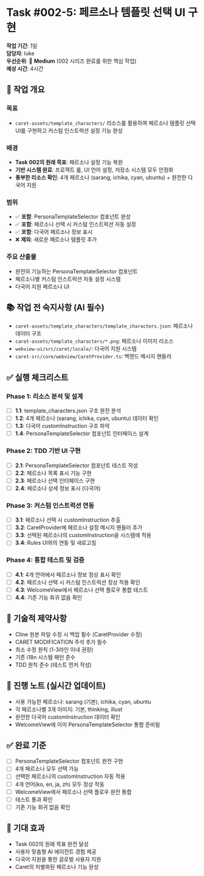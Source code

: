 # Task #002-5: 페르소나 템플릿 선택 UI 구현

**작업 기간**: 1일  
**담당자**: luke  
**우선순위**: 🎯 **Medium** (002 시리즈 완료를 위한 핵심 작업)  
**예상 시간**: 4시간

## 🎯 작업 개요

### 목표
- `caret-assets/template_characters/` 리소스를 활용하여 페르소나 템플릿 선택 UI를 구현하고 커스텀 인스트럭션 설정 기능 완성

### 배경
- **Task 002의 원래 목표**: 페르소나 설정 기능 복원
- **기반 시스템 완료**: 프로젝트 룰, UI 언어 설정, 저장소 시스템 모두 안정화
- **풍부한 리소스 확인**: 4개 페르소나 (sarang, ichika, cyan, ubuntu) + 완전한 다국어 지원

### 범위
- ✅ **포함**: PersonaTemplateSelector 컴포넌트 완성
- ✅ **포함**: 페르소나 선택 시 커스텀 인스트럭션 자동 설정
- ✅ **포함**: 다국어 페르소나 정보 표시
- ❌ **제외**: 새로운 페르소나 템플릿 추가

### 주요 산출물
- 완전히 기능하는 PersonaTemplateSelector 컴포넌트
- 페르소나별 커스텀 인스트럭션 자동 설정 시스템
- 다국어 지원 페르소나 UI

## 📚 작업 전 숙지사항 (AI 필수)
- `caret-assets/template_characters/template_characters.json`: 페르소나 데이터 구조
- `caret-assets/template_characters/*.png`: 페르소나 이미지 리소스
- `webview-ui/src/caret/locale/`: 다국어 지원 시스템
- `caret-src/core/webview/CaretProvider.ts`: 백엔드 메시지 핸들러

## ✅ 실행 체크리스트

### Phase 1: 리소스 분석 및 설계
- [ ] **1.1**: template_characters.json 구조 완전 분석
- [ ] **1.2**: 4개 페르소나 (sarang, ichika, cyan, ubuntu) 데이터 확인
- [ ] **1.3**: 다국어 customInstruction 구조 파악
- [ ] **1.4**: PersonaTemplateSelector 컴포넌트 인터페이스 설계

### Phase 2: TDD 기반 UI 구현
- [ ] **2.1**: PersonaTemplateSelector 컴포넌트 테스트 작성
- [ ] **2.2**: 페르소나 목록 표시 기능 구현
- [ ] **2.3**: 페르소나 선택 인터페이스 구현
- [ ] **2.4**: 페르소나 상세 정보 표시 (다국어)

### Phase 3: 커스텀 인스트럭션 연동
- [ ] **3.1**: 페르소나 선택 시 customInstruction 추출
- [ ] **3.2**: CaretProvider에 페르소나 설정 메시지 핸들러 추가
- [ ] **3.3**: 선택된 페르소나의 customInstruction을 시스템에 적용
- [ ] **3.4**: Rules UI와의 연동 및 새로고침

### Phase 4: 통합 테스트 및 검증
- [ ] **4.1**: 4개 언어에서 페르소나 정보 정상 표시 확인
- [ ] **4.2**: 페르소나 선택 시 커스텀 인스트럭션 정상 적용 확인
- [ ] **4.3**: WelcomeView에서 페르소나 선택 플로우 통합 테스트
- [ ] **4.4**: 기존 기능 회귀 없음 확인

## 🔧 기술적 제약사항
- Cline 원본 파일 수정 시 백업 필수 (CaretProvider 수정)
- CARET MODIFICATION 주석 추가 필수
- 최소 수정 원칙 (1-3라인 이내 권장)
- 기존 i18n 시스템 패턴 준수
- TDD 원칙 준수 (테스트 먼저 작성)

## 📝 진행 노트 (실시간 업데이트)
- 사용 가능한 페르소나: sarang (기본), ichika, cyan, ubuntu
- 각 페르소나별 3개 이미지: 기본, thinking, illust
- 완전한 다국어 customInstruction 데이터 확인
- WelcomeView에 이미 PersonaTemplateSelector 통합 준비됨

## ✅ 완료 기준
- [ ] PersonaTemplateSelector 컴포넌트 완전 구현
- [ ] 4개 페르소나 모두 선택 가능
- [ ] 선택한 페르소나의 customInstruction 자동 적용
- [ ] 4개 언어(ko, en, ja, zh) 모두 정상 작동
- [ ] WelcomeView에서 페르소나 선택 플로우 완전 통합
- [ ] 테스트 통과 확인
- [ ] 기존 기능 회귀 없음 확인

## 🎁 기대 효과
- Task 002의 원래 목표 완전 달성
- 사용자 맞춤형 AI 에이전트 경험 제공
- 다국어 지원을 통한 글로벌 사용자 지원
- Caret의 차별화된 페르소나 기능 완성 